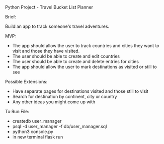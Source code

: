 Python Project - Travel Bucket List Planner

Brief:

Build an app to track someone's travel adventures.

MVP:

- The app should allow the user to track countries and cities they want to visit and those they have visited.
- The user should be able to create and edit countries
- The user should be able to create and delete entries for cities
- The app should allow the user to mark destinations as visited or still to see

Possible Extensions:

- Have separate pages for destinations visited and those still to visit
- Search for destination by continent, city or country
- Any other ideas you might come up with


To Run File:

- createdb user_manager
- psql -d user_manager -f db/user_manager.sql
- python3 console.py
- in new terminal flask run
